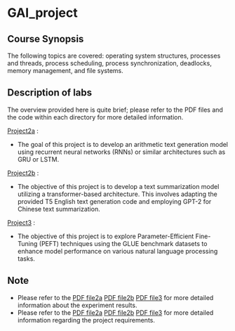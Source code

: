 # GAI_project

## Course Synopsis

The following topics are covered: operating system structures, processes and threads, process scheduling, process synchronization, deadlocks, memory management, and file systems.


## Description of labs

The overview provided here is quite brief; please refer to the PDF files and the code within each directory for more detailed information.

[Project2a](https://github.com/Iane14093051/GAI_project1-3/tree/main/E14093051_GAI_Project2a) :
- The goal of this project is to develop an arithmetic text generation model using recurrent neural networks (RNNs) or similar architectures such as GRU or LSTM.
  
[Project2b](https://github.com/Iane14093051/GAI_project1-3/tree/main/E14093051_GAI_Project2b) :
- The objective of this project is to develop a text summarization model utilizing a transformer-based architecture. This involves adapting the provided T5 English text generation code and employing GPT-2 for Chinese text summarization.

[Project3](https://github.com/Iane14093051/GAI_project1-3/tree/main/E14093051_GAI_Project3) :
- The objective of this project is to explore Parameter-Efficient Fine-Tuning (PEFT) techniques using the GLUE benchmark datasets to enhance model performance on various natural language processing tasks.

## **Note**
- Please refer to the [PDF file2a](https://github.com/Iane14093051/GAI_project4/blob/main/GenAI_assignment_visual_signal.pdf) [PDF file2b](https://github.com/Iane14093051/GAI_project4/blob/main/GenAI_assignment_visual_signal.pdf) [PDF file3](https://github.com/Iane14093051/GAI_project4/blob/main/GenAI_assignment_visual_signal.pdf) for more detailed information about the experiment results.
- Please refer to the [PDF file2a](https://github.com/Iane14093051/GAI_project1-3/blob/main/GAI%20Project%202.a%20Arithmetic%20text%20generation%20-%20HackMD.pdf) [PDF file2b](https://github.com/Iane14093051/GAI_project1-3/blob/main/GAI%20Project%202.b%20Text%20summarization%20-%20HackMD.pdf) [PDF file3](https://github.com/Iane14093051/GAI_project1-3/blob/main/GAI%20Project%203%20PEFT%20on%20GLUE%20benchmarks%20-%20HackMD.pdf) for more detailed information regarding the project requirements.
